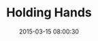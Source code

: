 ---
layout: post
title:  "Holding Hands"
number: "74"
date:   2015-03-15 08:00:30
large-image: "https://farm9.staticflickr.com/8742/16827798472_6d7e1438fc_k.jpg"
---